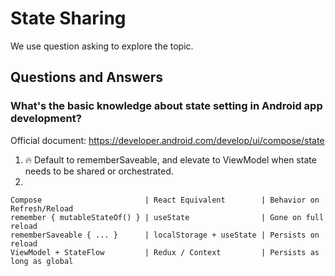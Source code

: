 # State Sharing
We use question asking to explore the topic.
## Questions and Answers


### What's the basic knowledge about state setting in Android app development?
Official document: https://developer.android.com/develop/ui/compose/state
1. 🔥 Default to rememberSaveable, and elevate to ViewModel when state needs to be shared or orchestrated.
2. 
```
Compose                       | React Equivalent        | Behavior on Refresh/Reload
remember { mutableStateOf() } | useState                | Gone on full reload
rememberSaveable { ... }      | localStorage + useState | Persists on reload
ViewModel + StateFlow         | Redux / Context         | Persists as long as global
```